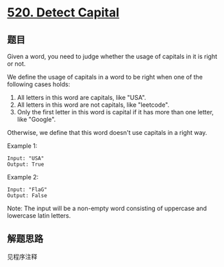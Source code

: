 # [520. Detect Capital](https://leetcode-cn.com/problems/detect-capital/)

## 题目

Given a word, you need to judge whether the usage of capitals in it is right or not.

We define the usage of capitals in a word to be right when one of the following cases holds:

1. All letters in this word are capitals, like "USA".
1. All letters in this word are not capitals, like "leetcode".
1. Only the first letter in this word is capital if it has more than one letter, like "Google".

Otherwise, we define that this word doesn't use capitals in a right way.

Example 1:

```text
Input: "USA"
Output: True
```

Example 2:

```text
Input: "FlaG"
Output: False
```

Note:
The input will be a non-empty word consisting of uppercase and lowercase latin letters.

## 解题思路

见程序注释
